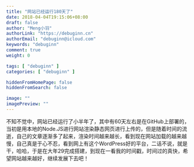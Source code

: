 ```yaml
---
title: "网站已经运行180天了"
date: 2018-04-04T19:15:06+08:00
draft: false
author: "Meng小羽"
authorLink: "https://debuginn.cn"
authorEmail: "debuginn@icloud.com"
keywords: "debuginn"
comment: true
weight: 0

tags: [ "debuginn" ]
categories: [ "debuginn" ]

hiddenFromHomePage: false
hiddenFromSearch: false

image: ""
imagePreview: ""
---
```


不知不觉中，网站已经运行了小半年了，其中有60天左右是在GitHub上部署的，当初是用本地的Node.JS进行网站渲染静态网页进行上传的，但是随着时间的流逝，自己的文章逐渐多了起来，渲染时间越来越长，看到现在网站加载的越来越慢，自己真是于心不忍，看到网上有这个WordPress好的平台，二话不说，就是干，哈哈，于是在大年29完成搭建，到现在一看我的时间戳，时间过的真快，希望网站越来越好，继续发展下去吧！